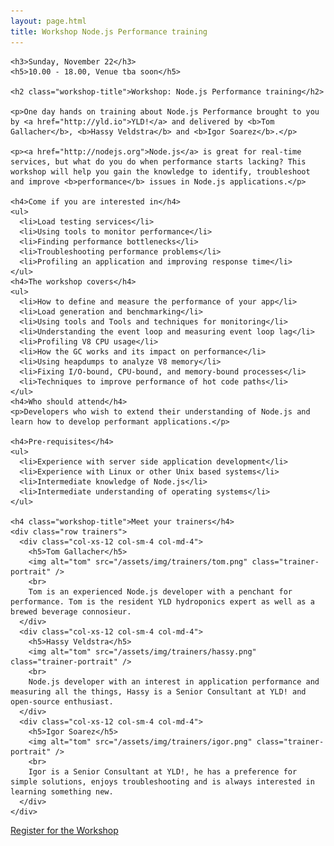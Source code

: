 ```yaml
---
layout: page.html
title: Workshop Node.js Performance training
---
```


<div class="row wrap">
  <div class="col-xs-10 col-xs-offset-1">

    <h3>Sunday, November 22</h3>
    <h5>10.00 - 18.00, Venue tba soon</h5>

    <h2 class="workshop-title">Workshop: Node.js Performance training</h2>

    <p>One day hands on training about Node.js Performance brought to you by <a href="http://yld.io">YLD!</a> and delivered by <b>Tom Gallacher</b>, <b>Hassy Veldstra</b> and <b>Igor Soarez</b>.</p>

    <p><a href="http://nodejs.org">Node.js</a> is great for real-time services, but what do you do when performance starts lacking? This workshop will help you gain the knowledge to identify, troubleshoot and improve <b>performance</b> issues in Node.js applications.</p>

    <h4>Come if you are interested in</h4>
    <ul>
      <li>Load testing services</li>
      <li>Using tools to monitor performance</li>
      <li>Finding performance bottlenecks</li>
      <li>Troubleshooting performance problems</li>
      <li>Profiling an application and improving response time</li>
    </ul>
    <h4>The workshop covers</h4>
    <ul>
      <li>How to define and measure the performance of your app</li>
      <li>Load generation and benchmarking</li>
      <li>Using tools and Tools and techniques for monitoring</li>
      <li>Understanding the event loop and measuring event loop lag</li>
      <li>Profiling V8 CPU usage</li>
      <li>How the GC works and its impact on performance</li>
      <li>Using heapdumps to analyze V8 memory</li>
      <li>Fixing I/O-bound, CPU-bound, and memory-bound processes</li>
      <li>Techniques to improve performance of hot code paths</li>
    </ul>
    <h4>Who should attend</h4>
    <p>Developers who wish to extend their understanding of Node.js and learn how to develop performant applications.</p>

    <h4>Pre-requisites</h4>
    <ul>
      <li>Experience with server side application development</li>
      <li>Experience with Linux or other Unix based systems</li>
      <li>Intermediate knowledge of Node.js</li>
      <li>Intermediate understanding of operating systems</li>
    </ul>

    <h4 class="workshop-title">Meet your trainers</h4>
    <div class="row trainers">
      <div class="col-xs-12 col-sm-4 col-md-4">
        <h5>Tom Gallacher</h5>
        <img alt="tom" src="/assets/img/trainers/tom.png" class="trainer-portrait" />
        <br>
        Tom is an experienced Node.js developer with a penchant for performance. Tom is the resident YLD hydroponics expert as well as a brewed beverage connosieur.
      </div>
      <div class="col-xs-12 col-sm-4 col-md-4">
        <h5>Hassy Veldstra</h5>
        <img alt="tom" src="/assets/img/trainers/hassy.png" class="trainer-portrait" />
        <br>
        Node.js developer with an interest in application performance and measuring all the things, Hassy is a Senior Consultant at YLD! and open-source enthusiast.
      </div>
      <div class="col-xs-12 col-sm-4 col-md-4">
        <h5>Igor Soarez</h5>
        <img alt="tom" src="/assets/img/trainers/igor.png" class="trainer-portrait" />
        <br>
        Igor is a Senior Consultant at YLD!, he has a preference for simple solutions, enjoys troubleshooting and is always interested in learning something new.
      </div>
    </div>
  </div>
  <div class="col-xs-12 center-xs">
    <a href="https://ti.to/barcelonajs/nodeconf-barcelona-2015" target="_blank" onclick="_gs('event', 'Clicked Workshop Ticket link')" class="btn btn-lg btn-section">Register for the Workshop</a>
  </div>
</div>

